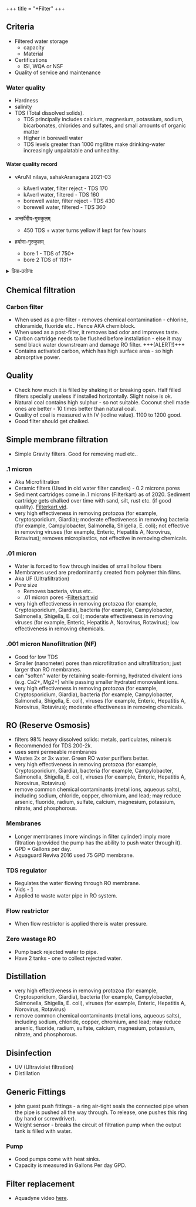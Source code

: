+++
title = "+Filter"
+++

## Criteria
- Filtered water storage
  - capacity
  - Material
- Certifications
  -  ISI, WQA or NSF
- Quality of service and maintenance

### Water quality
- Hardness
- salinity
- TDS (Total dissolved solids).
  -  TDS principally includes calcium, magnesium, potassium, sodium, bicarbonates, chlorides and sulfates, and small amounts of organic matter
  - Higher in borewell water
  - TDS levels greater than 1000 mg/litre make drinking-water increasingly unpalatable and unhealthy.



#### Water quality record
- vAruNI nilaya, sahakAranagara 2021-03
  - kAverI water, filter reject - TDS 170
  - kAverI water, filtered - TDS 160
  - borewell water, filter reject - TDS 430
  - borewell water, filtered - TDS 360

- अन्तर्वेदीय-गुरुकुलम्
  - 450 TDS + water turns yellow if kept for few hours
- हर्याणा-गुरुकुलम्
  - bore 1 - TDS of 750+ 
  - bore 2 TDS of 1131+



<details><summary>प्रिया-प्रयोगाः</summary>

- Tap water - TDS 864, ph 7.5
- Himalaya Bottled water - TDS 210, ph 7.25
- Himalaya Bottled water boiled to half - TDS 225, ph 9.5
- RO water - TDS 186, ph 6.25
- RO water, single boil - TDS 204, ph 7.25
- RO water, boiled to half - TDS 257, ph 9.5
- RO water, lemon for 6 hours - TDS 190, ph 5
- RO water, cucumber for 6 hours - TDS 200, ph 7
</details>

 

## Chemical filtration
### Carbon filter
- When used as a pre-filter - removes chemical contamination - chlorine, chloramide, fluoride etc.. Hence AKA chemiblock.
- When used as a post-filter, it removes bad odor and improves taste.  
- Carbon cartridge needs to be flushed before installation - else it may send black water downstream and damage RO filter. +++(ALERT!)+++
- Contains activated carbon, which has high surface area -  so high abrsorptive power.

## Quality
- Check how much it is filled by shaking it or breaking open. Half filled filters specially useless if installed horizontally. Slight noise is ok.
- Natural coal contains high sulphur - so not suitable. Coconut shell made ones are better - 10 times better than natural coal.
- Quality of coal is measured with IV (iodine value). 1100 to 1200 good.
- Good filter should get chalked.

## Simple membrane filtration
- Simple Gravity filters. Good for removing mud etc..

### .1 micron
- Aka Microfiltration
- Ceramic filters (Used in old water filter candles) - 0.2 microns pores
- Sediment cartridges come in .1 microns (Filterkart) as of 2020. Sediment cartridge gets chalked over time with sand, silt, rust etc. (if good quality). [Filterkart vid](https://www.youtube.com/watch?v=qxYqCq7vAFE). 
- very high effectiveness in removing protozoa (for example, Cryptosporidium, Giardia); moderate effectiveness in removing bacteria (for example, Campylobacter, Salmonella, Shigella, E. coli); not effective in removing viruses (for example, Enteric, Hepatitis A, Norovirus, Rotavirus); removes microplastics, not effective in removing chemicals.

### .01 micron
- Water is forced to flow through insides of small hollow fibers
- Membranes used are predominantly created from polymer thin films.
- Aka UF (Ultrafiltration)
- Pore size
  - Removes bacteria, virus etc..
  - .01 micron pores -[Filterkart vid](https://www.youtube.com/watch?v=NBANA4N1wLs)
- very high effectiveness in removing protozoa (for example, Cryptosporidium, Giardia), bacteria (for example, Campylobacter, Salmonella, Shigella, E. coli); moderate effectiveness in removing viruses (for example, Enteric, Hepatitis A, Norovirus, Rotavirus); low effectiveness in removing chemicals.

### .001 micron Nanofiltration (NF)
- Good for low TDS
- Smaller (nanometer) pores than microfiltration and ultrafiltration; just larger than RO membranes.
- can "soften" water by retaining scale-forming, hydrated divalent ions (e.g. Ca2+, Mg2+) while passing smaller hydrated monovalent ions.
- very high effectiveness in removing protozoa (for example, Cryptosporidium, Giardia), bacteria (for example, Campylobacter, Salmonella, Shigella, E. coli),  viruses (for example, Enteric, Hepatitis A, Norovirus, Rotavirus); moderate effectiveness in removing chemicals.

## RO (Reserve Osmosis)
- filters 98% heavy dissolved solids: metals, particulates, minerals
- Recommended for TDS 200-2k.
- uses semi permeable membranes
- Wastes 2x or 3x water. Green RO water purifiers better.
- very high effectiveness in removing protozoa (for example, Cryptosporidium, Giardia), bacteria (for example, Campylobacter, Salmonella, Shigella, E. coli),  viruses (for example, Enteric, Hepatitis A, Norovirus, Rotavirus)
- remove common chemical contaminants (metal ions, aqueous salts), including sodium, chloride, copper, chromium, and lead; may reduce arsenic, fluoride, radium, sulfate, calcium, magnesium, potassium, nitrate, and phosphorous.

### Membranes
- Longer membranes (more windings in filter cylinder) imply more filtration (provided the pump has the ability to push water through it).
- GPD = Gallons per day.
- Aquaguard Reviva 2016 used 75 GPD membrane.

### TDS regulator
- Regulates the water flowing through RO membrane.
- Vids - [1](https://www.youtube.com/watch?v=Zo0IKcpnndQ)
- Applied to waste water pipe in RO system. 

### Flow restrictor
- When flow restrictor is applied there is water pressure.

### Zero wastage RO
- Pump back rejected water to pipe.
- Have 2 tanks - one to collect rejected water.


## Distillation
- very high effectiveness in removing protozoa (for example, Cryptosporidium, Giardia), bacteria (for example, Campylobacter, Salmonella, Shigella, E. coli),  viruses (for example, Enteric, Hepatitis A, Norovirus, Rotavirus)
- remove common chemical contaminants (metal ions, aqueous salts), including sodium, chloride, copper, chromium, and lead; may reduce arsenic, fluoride, radium, sulfate, calcium, magnesium, potassium, nitrate, and phosphorous.

## Disinfection
- UV (Ultraviolet filtration)
- Distillation

## Generic Fittings
- john guest push fittings - a ring air-tight seals the connected pipe when the pipe is pushed all the way through. To release, one pushes this ring (by hand or screwdriver). 
- Weight sensor - breaks the circuit of filtration pump when the output tank is filled with water.

### Pump
- Good pumps come with heat sinks.
- Capacity is measured in Gallons Per day GPD.

## Filter replacement
- Aquadyne video [here](https://www.youtube.com/watch?v=_v9HApGAmY0).
